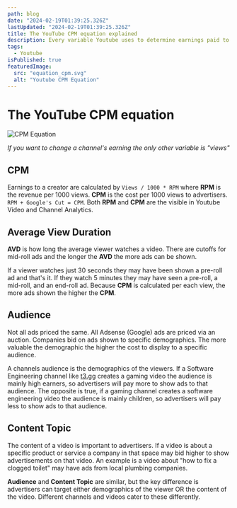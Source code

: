 ```yaml
---
path: blog
date: "2024-02-19T01:39:25.326Z"
lastUpdated: "2024-02-19T01:39:25.326Z"
title: The YouTube CPM equation explained
description: Every variable Youtube uses to determine earnings paid to creators
tags:
  - Youtube
isPublished: true
featuredImage:
  src: "equation_cpm.svg"
  alt: "Youtube CPM Equation"
---
```


# The YouTube CPM equation

![CPM Equation](images/equation_cpm.svg)

_*If you want to change a channel's earning the only other variable is "views"*_

## CPM

Earnings to a creator are calculated by `Views / 1000 * RPM` where **RPM** is the revenue per 1000 views. **CPM** is the cost per 1000 views to advertisers. `RPM + Google's Cut = CPM`. Both **RPM** and **CPM** are the visible in Youtube Video and Channel Analytics.

## Average View Duration

**AVD** is how long the average viewer watches a video. There are cutoffs for mid-roll ads and the longer the **AVD** the more ads can be shown.

If a viewer watches just 30 seconds they may have been shown a pre-roll ad and that's it. If they watch 5 minutes they may have seen a pre-roll, a mid-roll, and an end-roll ad. Because **CPM** is calculated per each view, the more ads shown the higher the **CPM**.

## Audience

Not all ads priced the same. All Adsense (Google) ads are priced via an auction. Companies bid on ads shown to specific demographics. The more valuable the demographic the higher the cost to display to a specific audience.

A channels audience is the demographics of the viewers. If a Software Engineering channel like [t3․gg](https://www.youtube.com/@t3dotgg) creates a gaming video the audience is mainly high earners, so advertisers will pay more to show ads to that audience. The opposite is true, if a gaming channel creates a software engineering video the audience is mainly children, so advertisers will pay less to show ads to that audience.

## Content Topic

The content of a video is important to advertisers. If a video is about a specific product or service a company in that space may bid higher to show advertisements on that video. An example is a video about "how to fix a clogged toilet" may have ads from local plumbing companies.

**Audience** and **Content Topic** are similar, but the key difference is advertisers can target either demographics of the viewer OR the content of the video. Different channels and videos cater to these differently.

